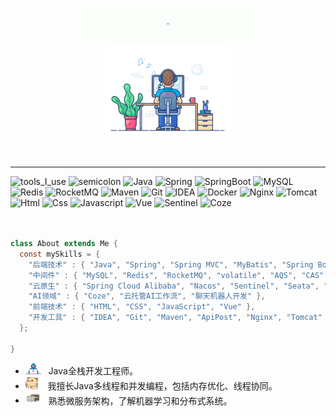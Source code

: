 <div align="center" width="50">

<img src="./images/hellocoders_rounded.gif" href="https://github.com/sp-xd" alt="Hello Coders" width="60%"/> <br>
<img src="./images/dev-working_rounded.gif" href="https://github.com/sp-xd" alt="Workspace"  width="40%"/><br> 



<br>
</div>

<hr></hr>

![tools_I_use](https://img.shields.io/badge/-%F0%9F%9A%80%20我的技术栈-orange)
![semicolon](https://img.shields.io/badge/-%3A-orange)
![Java](https://img.shields.io/badge/Java-ED8B00?style=flat&logo=java&logoColor=white)
![Spring](https://img.shields.io/badge/Spring-6DB33F?style=flat&logo=spring&logoColor=white)
![SpringBoot](https://img.shields.io/badge/SpringBoot-6DB33F?style=flat&logo=spring-boot&logoColor=white)
![MySQL](https://img.shields.io/badge/MySQL-4479A1?style=flat&logo=mysql&logoColor=white)
![Redis](https://img.shields.io/badge/Redis-DC382D?style=flat&logo=redis&logoColor=white)
![RocketMQ](https://img.shields.io/badge/RocketMQ-D77310?style=flat&logo=apache&logoColor=white)
![Maven](https://img.shields.io/badge/Maven-C71A36?style=flat&logo=apache-maven&logoColor=white)
![Git](https://img.shields.io/badge/GIT-E44C30?style=flat&logo=git&logoColor=white)
![IDEA](https://img.shields.io/badge/IntelliJ_IDEA-000000?style=flat&logo=intellij-idea&logoColor=white)
![Docker](https://img.shields.io/badge/Docker-2496ED?style=flat&logo=docker&logoColor=white)
![Nginx](https://img.shields.io/badge/Nginx-009639?style=flat&logo=nginx&logoColor=white)
![Tomcat](https://img.shields.io/badge/Tomcat-F8DC75?style=flat&logo=apache-tomcat&logoColor=black)
![Html](https://img.shields.io/badge/HTML5-E34F26?style=flat&logo=html5&logoColor=white)
![Css](https://img.shields.io/badge/CSS3-1572B6?style=flat&logo=css3&logoColor=white)
![Javascript](https://img.shields.io/badge/JavaScript-323330?style=flat&logo=javascript&logoColor=F7DF1E)
![Vue](https://img.shields.io/badge/Vue.js-35495E?style=flat&logo=vue.js&logoColor=4FC08D)
![Sentinel](https://img.shields.io/badge/Sentinel-41B883?style=flat&logo=alibaba-cloud&logoColor=white)
![Coze](https://img.shields.io/badge/Coze-0078D7?style=flat&logo=ai&logoColor=white)

```java


class About extends Me { 
  const mySkills = {  
    "后端技术" : { "Java", "Spring", "Spring MVC", "MyBatis", "Spring Boot", "Spring Security", "Spring Cloud" },
    "中间件" : { "MySQL", "Redis", "RocketMQ", "volatile", "AQS", "CAS" },
    "云原生" : { "Spring Cloud Alibaba", "Nacos", "Sentinel", "Seata", "Zipki Gateway" },
    "AI领域" : { "Coze", "云托管AI工作流", "聊天机器人开发" },
    "前端技术" : { "HTML", "CSS", "JavaScript", "Vue" },
    "开发工具" : { "IDEA", "Git", "Maven", "ApiPost", "Nginx", "Tomcat" }
  };

}
```

-  <img alt="GIF" src="./images/Developer.gif" width="25" /> &nbsp; Java全栈开发工程师。<br>
- <img src="./images/hyperkitty.gif" width="20" />&nbsp;&nbsp;&nbsp; 我擅长Java多线程和并发编程，包括内存优化、线程协同。 <br>
- <img src="./images/message.gif" width="25" />&nbsp;&nbsp; 熟悉微服务架构，了解机器学习和分布式系统。 <br>



<div align="center" >




<!--img src="https://github.com/SP-XD/SP-XD/blob/main/images/this_page_is.gif?raw=true"  width="40%"/-->

</div>

